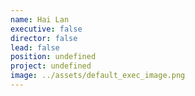 ```yaml
---
name: Hai Lan
executive: false
director: false
lead: false
position: undefined
project: undefined
image: ../assets/default_exec_image.png
---
```

